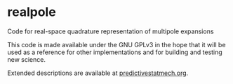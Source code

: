 # realpole
Code for real-space quadrature representation of multipole expansions

This code is made available under the GNU GPLv3 in the hope that it will be used as a reference for other implementations and for building and testing new science.

Extended descriptions are available at [predictivestatmech.org](https://predictivestatmech.org/wiki/Code:realpole).
